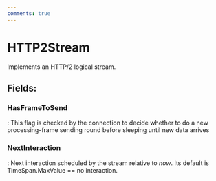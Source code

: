 ```yaml
---
comments: true
---
```

# HTTP2Stream

Implements an HTTP/2 logical stream. 

## **Fields**:
### **HasFrameToSend**
: This flag is checked by the connection to decide whether to do a new processing-frame sending round before sleeping until new data arrives 
### **NextInteraction**
: Next interaction scheduled by the stream relative to *now*. Its default is TimeSpan.MaxValue == no interaction. 